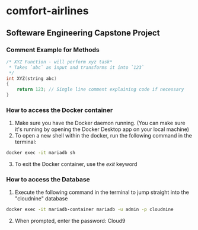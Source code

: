# comfort-airlines

## Softeware Engineering Capstone Project

### Comment Example for Methods  

```cpp
/* XYZ Function - will perform xyz task*  
 * Takes `abc` as input and transforms it into `123`
 */
int XYZ(string abc)
{
    return 123; // Single line comment explaining code if necessary
}
```

### How to access the Docker container

1. Make sure you have the Docker daemon running. (You can make sure it's running by opening the Docker Desktop app on your local machine)
2. To open a new shell within the docker, run the following command in the terminal:

```bash
docker exec -it mariadb sh
```

3. To exit the Docker container, use the *exit* keyword

### How to access the Database

1. Execute the following command in the terminal to jump straight into the "cloudnine" database

```bash
docker exec -it mariadb-container mariadb -u admin -p cloudnine
```

2. When prompted, enter the password: Cloud9
